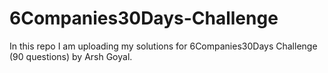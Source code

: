 # 6Companies30Days-Challenge


In this repo I am uploading my solutions for 6Companies30Days Challenge (90 questions) by Arsh Goyal.
